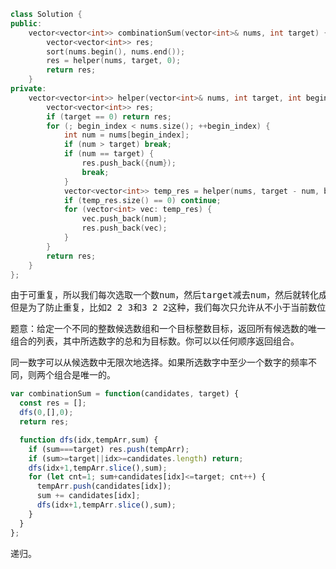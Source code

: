 ```CPP
class Solution {
public:
    vector<vector<int>> combinationSum(vector<int>& nums, int target) {
        vector<vector<int>> res;
        sort(nums.begin(), nums.end());
        res = helper(nums, target, 0);
        return res;
    }
private:
    vector<vector<int>> helper(vector<int>& nums, int target, int begin_index) {
        vector<vector<int>> res;
        if (target == 0) return res;
        for (; begin_index < nums.size(); ++begin_index) {
            int num = nums[begin_index];
            if (num > target) break;
            if (num == target) {
                res.push_back({num});
                break;
            }
            vector<vector<int>> temp_res = helper(nums, target - num, begin_index);
            if (temp_res.size() == 0) continue;
            for (vector<int> vec: temp_res) {
                vec.push_back(num);
                res.push_back(vec);
            }
        }
        return res;
    }
};
```
<pre>
由于可重复，所以我们每次选取一个数num，然后target减去num，然后就转化成一个找target-num的问题，于是可以用递归完成。
但是为了防止重复，比如2 2 3和3 2 2这种，我们每次只允许从不小于当前数位置的位置开始找。
</pre>
题意：给定一个不同的整数候选数组和一个目标整数目标，返回所有候选数的唯一组合的列表，其中所选数字的总和为目标数。你可以以任何顺序返回组合。

同一数字可以从候选数中无限次地选择。如果所选数字中至少一个数字的频率不同，则两个组合是唯一的。

```js
var combinationSum = function(candidates, target) {
  const res = [];
  dfs(0,[],0);
  return res;

  function dfs(idx,tempArr,sum) {
    if (sum===target) res.push(tempArr);
    if (sum>=target||idx>=candidates.length) return;
    dfs(idx+1,tempArr.slice(),sum);
    for (let cnt=1; sum+candidates[idx]<=target; cnt++) {
      tempArr.push(candidates[idx]);
      sum += candidates[idx];
      dfs(idx+1,tempArr.slice(),sum);
    }
  }
};
```

递归。
